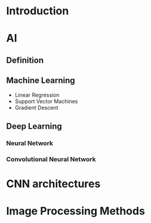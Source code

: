 # Introduction

# AI
## Definition
## Machine Learning
- Linear Regression
- Support Vector Machines
- Gradient Descent

## Deep Learning
### Neural Network
### Convolutional Neural Network

# CNN architectures

# Image Processing Methods

